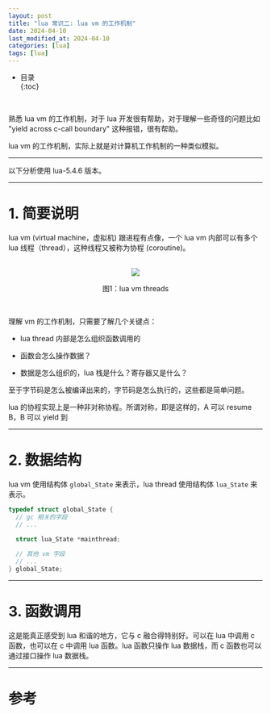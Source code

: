 ```yaml
---
layout: post
title: "lua 常识二: lua vm 的工作机制"
date: 2024-04-10
last_modified_at: 2024-04-10
categories: [lua]
tags: [lua]
---
```


* 目录  
{:toc}
<br/>

熟悉 lua vm 的工作机制，对于 lua 开发很有帮助，对于理解一些奇怪的问题比如 "yield across c-call boundary" 这种报错，很有帮助。  

lua vm 的工作机制，实际上就是对计算机工作机制的一种类似模拟。  

---

以下分析使用 lua-5.4.6 版本。  

---

# 1. 简要说明

lua vm (virtual machine，虚拟机) 跟进程有点像，一个 lua vm 内部可以有多个 lua 线程（thread），这种线程又被称为协程 (coroutine)。   

<br/>

<div align="center">  
<img src="https://antsmallant-blog-1251470010.cos.ap-guangzhou.myqcloud.com/media/blog/lua-vm-threads.png" />

图1：lua vm threads
</div>

<br/>

理解 vm 的工作机制，只需要了解几个关键点：  

* lua thread 内部是怎么组织函数调用的

* 函数会怎么操作数据？

* 数据是怎么组织的，lua 栈是什么？寄存器又是什么？

至于字节码是怎么被编译出来的，字节码是怎么执行的，这些都是简单问题。  

lua 的协程实现上是一种非对称协程。所谓对称，即是这样的，A 可以 resume B，B 可以 yield 到 

---

# 2. 数据结构

lua vm 使用结构体 `global_State` 来表示，lua thread 使用结构体 `lua_State` 来表示。  

```c
typedef struct global_State {
  // gc 相关的字段
  // ...

  struct lua_State *mainthread;
  
  // 其他 vm 字段 
  // ...
} global_State;
```

---

# 3. 函数调用

这是能真正感受到 lua 和谐的地方，它与 c 融合得特别好。可以在 lua 中调用 c 函数，也可以在 c 中调用 lua 函数。lua 函数只操作 lua 数据栈，而 c 函数也可以通过接口操作 lua 数据栈。   


---

# 参考

